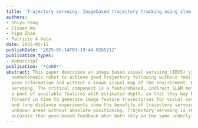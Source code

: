 ```yaml
---
title: 'Trajectory servoing: Imagebased trajectory tracking using slam'
authors:
- Shiyu Feng
- Zixuan Wu
- Yipu Zhao
- Patricio A Vela
date: 2025-05-15
publishDate: '2025-05-14T03:19:44.026521Z'
publication_types:
- manuscript
publication: '*CoRR*'
abstract: This paper describes an image based visual servoing (IBVS) system for a
  nonholonomic robot to achieve good trajectory following without real-time robot
  pose information and without a known visual map of the environment. We call it trajectory
  servoing. The critical component is a featurebased, indirect SLAM method to provide
  a pool of available features with estimated depth, so that they may be propagated
  forward in time to generate image feature trajectories for visual servoing. Short
  and long distance experiments show the benefits of trajectory servoing for navigating
  unknown areas without absolute positioning. Trajectory servoing is shown to be more
  accurate than pose-based feedback when both rely on the same underlying SLAM system.
---
```

